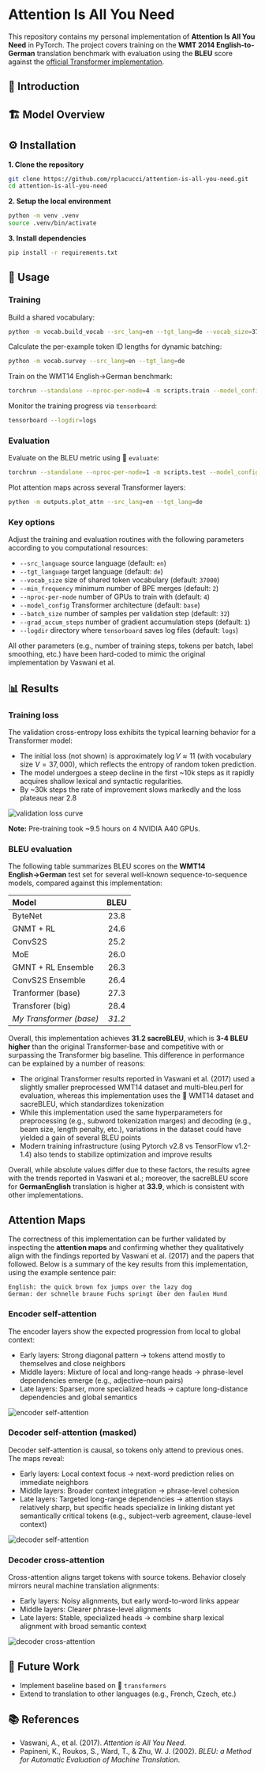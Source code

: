 # Attention Is All You Need

This repository contains my personal implementation of **Attention Is All You Need** in PyTorch. The project covers training on the **WMT 2014 English-to-German** translation benchmark with evaluation using the **BLEU** score against the [official Transformer implementation](https://github.com/tensorflow/tensor2tensor).
## 🌟 Introduction

## 🏗️ Model Overview

## ⚙️ Installation

**1. Clone the repository**

```bash
git clone https://github.com/rplacucci/attention-is-all-you-need.git
cd attention-is-all-you-need
```

**2. Setup the local environment**

```bash
python -m venv .venv
source .venv/bin/activate
```

**3. Install dependencies**

```bash
pip install -r requirements.txt
```
## 🚀 Usage

### Training

Build a shared vocabulary:
```bash
python -m vocab.build_vocab --src_lang=en --tgt_lang=de --vocab_size=37000 --min_frequency=2 
```

Calculate the per-example token ID lengths for dynamic batching:
```bash
python -m vocab.survey --src_lang=en --tgt_lang=de
```

Train on the WMT14 English→German benchmark:
```bash
torchrun --standalone --nproc-per-node=4 -m scripts.train --model_config=base --src_lang=en --tgt_lang=de
```

Monitor the training progress via `tensorboard`:
```bash
tensorboard --logdir=logs
```
### Evaluation

Evaluate on the BLEU metric using 🤗 `evaluate`:
```bash
torchrun --standalone --nproc-per-node=1 -m scripts.test --model_config=base --src_lang=en --tgt_lang=de
```

Plot attention maps across several Transformer layers:
```bash
python -m outputs.plot_attn --src_lang=en --tgt_lang=de
```
### Key options

Adjust the training and evaluation routines with the following parameters according to you computational resources:
- `--src_language` source language (default: `en`)
- `--tgt_language` target language (default: `de`)
- `--vocab_size` size of shared token vocabulary (default: `37000`)
- `--min_frequency` minimum number of BPE merges (default: `2`)
- `--nproc-per-node` number of GPUs to train with (default: `4`)
- `--model_config` Transformer architecture (default: `base`)
- `--batch_size` number of samples per validation step (default: `32`)
- `--grad_accum_steps` number of gradient accumulation steps (default: `1`)
- `--logdir` directory where `tensorboard` saves log files (default: `logs`)

All other parameters (e.g., number of training steps, tokens per batch, label smoothing, etc.) have been hard-coded to mimic the original implementation by Vaswani et al.
## 📊 Results

### Training loss
The validation cross-entropy loss exhibits the typical learning behavior for a Transformer model:
- The initial loss (not shown) is approximately $\log V \approx 11$ (with vocabulary size $V=37,000$), which reflects the entropy of random token prediction.
- The model undergoes a steep decline in the first ~10k steps as it rapidly acquires shallow lexical and syntactic regularities.
- By ~30k steps the rate of improvement slows markedly and the loss plateaus near 2.8

![validation loss curve](./outputs/loss_de.png)

**Note:** Pre-training took ~9.5 hours on 4 NVIDIA A40 GPUs.
### BLEU evaluation

The following table summarizes BLEU scores on the **WMT14 English→German** test set for several well-known sequence-to-sequence models, compared against this implementation:

|**Model**                   | **BLEU** |
| :------------------------- | :------: |
| ByteNet                    | 23.8     |
| GNMT + RL                  | 24.6     |
| ConvS2S                    | 25.2     |
| MoE                        | 26.0     |
| GMNT + RL Ensemble         | 26.3     |
| ConvS2S Ensemble           | 26.4     |
| Tranformer (base)          | 27.3     |
| Transforer (big)           | 28.4     |
| *My Transformer (base)*    | *31.2*   |

Overall, this implementation achieves **31.2 sacreBLEU**, which is **3-4 BLEU higher** than the original Transformer-base and competitive with or surpassing the Transformer big baseline. This difference in performance can be explained by a number of reasons:
- The original Transformer results reported in Vaswani et al. (2017) used a slightly smaller preprocessed WMT14 dataset and multi-bleu.perl for evaluation, whereas this implementation uses the 🤗 WMT14 dataset and sacreBLEU, which standardizes tokenization
- While this implementation used the same hyperparameters for preprocessing (e.g., subword tokenization marges) and decoding (e.g., beam size, length penalty, etc.), variations in the dataset could have yielded a gain of several BLEU points
- Modern training infrastructure (using Pytorch v2.8 vs TensorFlow v1.2-1.4) also tends to stabilize optimization and improve results

Overall, while absolute values differ due to these factors, the results agree with the trends reported in Vaswani et al.; moreover, the sacreBLEU score for **GermanEnglish** translation is higher at **33.9**, which is consistent with other implementations.
## Attention Maps

The correctness of this implementation can be further validated by inspecting the **attention maps** and confirming whether they qualitatively align with the findings reported by Vaswani et al. (2017) and the papers that followed. Below is a summary of the key results from this implementation, using the example sentence pair:
```
English: the quick brown fox jumps over the lazy dog
German: der schnelle braune Fuchs springt über den faulen Hund
```
### Encoder self-attention

The encoder layers show the expected progression from local to global context:
- Early layers: Strong diagonal pattern → tokens attend mostly to themselves and close neighbors
- Middle layers: Mixture of local and long-range heads → phrase-level dependencies emerge (e.g., adjective–noun pairs)
- Late layers: Sparser, more specialized heads → capture long-distance dependencies and global semantics

![encoder self-attention](./outputs/attn_maps/en-de/select/encoder_attention_subplots.png)
### Decoder self-attention (masked)

Decoder self-attention is causal, so tokens only attend to previous ones. The maps reveal:
- Early layers: Local context focus → next-word prediction relies on immediate neighbors
- Middle layers: Broader context integration → phrase-level cohesion
- Late layers: Targeted long-range dependencies → attention stays relatively sharp, but specific heads specialize in linking distant yet semantically critical tokens (e.g., subject–verb agreement, clause-level context)

![decoder self-attention](./outputs/attn_maps/en-de/select/decoder_self_attention_subplots.png)
### Decoder cross-attention

Cross-attention aligns target tokens with source tokens. Behavior closely mirrors neural machine translation alignments:
- Early layers: Noisy alignments, but early word-to-word links appear
- Middle layers: Clearer phrase-level alignments
- Late layers: Stable, specialized heads → combine sharp lexical alignment with broad semantic context

![decoder cross-attention](./outputs/attn_maps/en-de/select/decoder_cross_attention_subplots.png)
## 🔮 Future Work

- Implement baseline based on 🤗 `transformers`
- Extend to translation to other languages (e.g., French, Czech, etc.)
## 📚 References

- Vaswani, A., et al. (2017). *Attention is All You Need*.
- Papineni, K., Roukos, S., Ward, T., & Zhu, W. J. (2002). *BLEU: a Method for Automatic Evaluation of Machine Translation*.